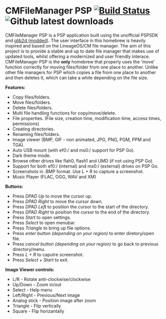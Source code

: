 # CMFileManager PSP [![Build Status](https://travis-ci.org/joel16/3DShell.svg?branch=master)](https://travis-ci.org/joel16/CMFileManager-PSP) ![Github latest downloads](https://img.shields.io/github/downloads/joel16/CMFileManager-PSP/total.svg)

CMFileManager PSP is a PSP application built using the unofficial PSPSDK and [glib2d (modded)](https://github.com/joel16/gLib2D). The user interface in this homebrew is heavily inspired and based on the LineageOS/CM file manager. The aim of this project is to provide a stable and up to date file manager that makes use of updated tools, whilst offering a modernized and user friendly interace. CMFileManager PSP is the **only** homebrew that properly uses the 'move' function correctly for moving files/folder from one place to another. Unlike other file managers for PSP which copies a file from one place to another and then deletes it, which can take a while depending on the file size.

**Features:**

- Copy files/folders.
- Move files/folders.
- Delete files/folders.
- Multi file handling functions for copy/move/delete.
- File properties. (File size, creation time, modification time, access times, permissions)
- Creating directories.
- Renaming files/folders.
- Image viewer (BMP, GIF - non animated, JPG, PNG, PGM, PPM and TGA).
- Auto USB mount (with ef0:/ and ms0:/ support for PSP Go).
- Dark theme mode.
- Browse other drives like flah0, flash1 and UMD (if not using PSP Go).
- Support for both ef0:/ (internal) and ms0:/ (external) drives on PSP Go.
- Screenshots in .BMP format. Use L + R to capture a screenshot.
- Music Player (FLAC, OGG, WAV and XM)


**Buttons:**

- Press *DPAD Up* to move the cursor up.
- Press *DPAD Right* to move the cursor down.
- Press *DPAD Left* to position the cursor to the start of the directory.
- Press *DPAD Right* to position the cursor to the end of the directory.
- Press *Start* to open settings.
- Press *Select* to open menubar.
- Press *Triangle* to bring up file options.
- Press *enter button (depending on your region)* to enter diretory/open file.
- Press *cancel button (depending on your region)* to go back to previous directory/menu.
- Press *L + R* to caputre screenshot.
- Press *Select + Start* to exit.


**Image Viewer controls:**
- L/R - Rotate anti-clockwise/clockwise
- Up/Down - Zoom in/out
- Select - Help menu
- Left/Right - Previous/Next image
- Analog stick - Position image after zoom
- Triangle - Flip vertically
- Square - Flip horizantally
